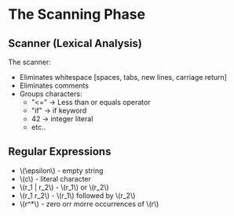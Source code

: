 # The Scanning Phase

## Scanner (Lexical Analysis)
The scanner:
- Eliminates whitespace [spaces, tabs, new lines, carriage return]
- Eliminates comments
- Groups characters:
    - "<=" -> Less than or equals operator
    - "if" -> if keyword
    - 42 -> integer literal
    - etc..

## Regular Expressions
- \\(\epsilon\\) - empty string
- \\(c\\) - literal character
- \\(r_1 | r_2\\) - \\(r_1\\) or \\(r_2\\)
- \\(r_1 r_2\\) - \\(r_1\\) followed by \\(r_2\\)
- \\(r^*\\) - zero orr morre occurrences of \\(r\\)
